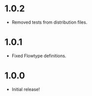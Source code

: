 # 1.0.2
* Removed tests from distribution files.

# 1.0.1
* Fixed Flowtype definitions.

# 1.0.0
* Initial release!
